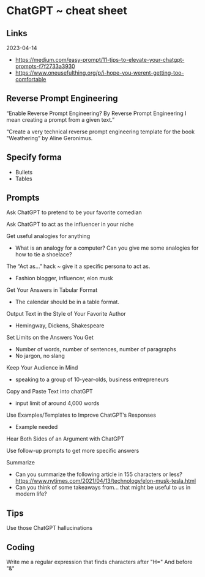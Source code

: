 # ChatGPT ~ cheat sheet

## Links

2023-04-14
* https://medium.com/easy-prompt/11-tips-to-elevate-your-chatgpt-prompts-f7f2733a3930
* https://www.oneusefulthing.org/p/i-hope-you-werent-getting-too-comfortable

## Reverse Prompt Engineering

“Enable Reverse Prompt Engineering? By Reverse Prompt Engineering I mean creating a prompt from a given text.”

“Create a very technical reverse prompt engineering template for the book "Weathering” by Aline Geronimus.

## Specify forma

* Bullets
* Tables

## Prompts

Ask ChatGPT to pretend to be your favorite comedian

Ask ChatGPT to act as the influencer in your niche

Get useful analogies for anything
* What is an analogy for a computer? Can you give me some analogies for how to tie a shoelace?


The “Act as…” hack ~ give it a specific persona to act as.
* Fashion blogger, influencer, elon musk

Get Your Answers in Tabular Format
* The calendar should be in a table format.

Output Text in the Style of Your Favorite Author
* Hemingway, Dickens, Shakespeare

Set Limits on the Answers You Get
* Number of words, number of sentences, number of paragraphs
* No jargon, no slang

Keep Your Audience in Mind
* speaking to a group of 10-year-olds, business entrepreneurs

Copy and Paste Text into chatGPT
* input limit of around 4,000 words

Use Examples/Templates to Improve ChatGPT’s Responses
* Example needed

Hear Both Sides of an Argument with ChatGPT

Use follow-up prompts to get more specific answers

Summarize
* Can you summarize the following article in 155 characters or less? https://www.nytimes.com/2021/04/13/technology/elon-musk-tesla.html
* Can you think of some takeaways from... that might be useful to us in modern life?

## Tips

Use those ChatGPT hallucinations


## Coding

Write me a regular expression that finds characters after "H=" And before "&"
